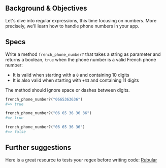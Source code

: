 ## Background & Objectives

Let's dive into regular expressions, this time focusing on numbers.
More precisely, we'll learn how to handle phone numbers in your app.

## Specs

Write a method `french_phone_number?` that takes a string as parameter and returns a boolean,
`true` when the phone number is a valid French phone number:

- It is valid when starting with a `0` and containing 10 digits
- It is also valid when starting with `+33` and containing 11 digits

The method should ignore space or dashes between digits.

```ruby
french_phone_number?("0665363636")
#=> true

french_phone_number?("06 65 36 36 36")
#=> true

french_phone_number?("06 65 36 36")
#=> false
```

## Further suggestions

Here is a great resource to tests your regex before writing code:
[Rubular](http://rubular.com/)
